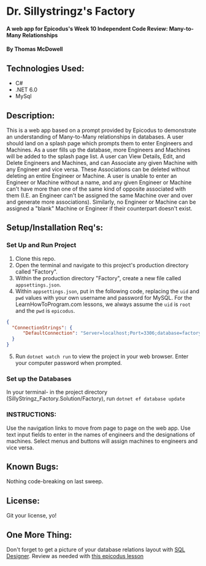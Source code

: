 # Dr. Sillystringz's Factory
#### A web app for Epicodus's Week 10 Independent Code Review: Many-to-Many Relationships 

#### By Thomas McDowell

## Technologies Used:
* C#
* .NET 6.0
* MySql

## Description:
This is a web app based on a prompt provided by Epicodus to demonstrate an understanding of Many-to-Many relationships in databases. A user should land on a splash page which prompts them to enter Engineers and Machines. As a user fills up the database, more Engineers and Machines will be added to the splash page list. A user can View Details, Edit, and Delete Engineers and Machines, and can Associate any given Machine with any Engineer and vice versa. These Associations can be deleted without deleting an entire Engineer or Machine. A user is unable to enter an Engineer or Machine without a name, and any given Engineer or Machine can't have more than one of the same kind of opposite associated with them (I.E. an Engineer can't be assigned the same Machine over and over and generate more associations). Similarly, no Engineer or Machine can be assigned a "blank" Machine or Engineer if their counterpart doesn't exist. 

## Setup/Installation Req's:
### Set Up and Run Project
1. Clone this repo.
2. Open the terminal and navigate to this project's production directory called "Factory".
3. Within the production directory "Factory", create a new file called `appsettings.json`.
4. Within `appsettings.json`, put in the following code, replacing the `uid` and `pwd` values with your own username and password for MySQL. For the LearnHowToProgram.com lessons, we always assume the `uid` is `root` and the `pwd` is `epicodus`.

```json
{
  "ConnectionStrings": {
      "DefaultConnection": "Server=localhost;Port=3306;database=factory;uid=[YOUR SQL USERNAME];pwd=[YOUR SQL PASSWORD];"
  }
}
```
5. Run ```dotnet watch run``` to view the project in your web browser. Enter your computer password when prompted.

### Set up the Databases

In your terminal- in the project directory (SillyStringz_Factory.Solution/Factory), run ```dotnet ef database update```



### INSTRUCTIONS:
Use the navigation links to move from page to page on the web app. Use text input fields to enter in the names of engineers and the designations of machines. Select menus and buttons will assign machines to engineers and vice versa.

## Known Bugs:
Nothing code-breaking on last sweep.

## License:
Git your license, yo!

## One More Thing:
Don't forget to get a picture of your database relations layout with [SQL Designer](https://ondras.zarovi.cz/sql/demo/). Review as needed with [this epicodus lesson](https://www.learnhowtoprogram.com/c-and-net/database-basics/using-sql-designer)
